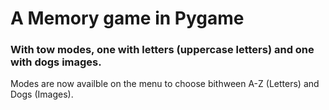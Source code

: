 # A Memory game in Pygame

### With tow modes, one with letters (uppercase letters) and one with dogs images.

Modes are now availble on the menu to choose bithween A-Z (Letters) and Dogs (Images).

